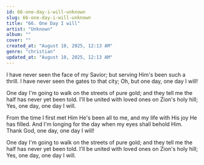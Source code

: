 ```yaml
---
id: 66-one-day-i-will-unknown
slug: 66-one-day-i-will-unknown
title: "66. One Day I will"
artist: "Unknown"
album: ""
cover: ""
created_at: "August 10, 2025, 12:13 AM"
genre: "christian"
updated_at: "August 10, 2025, 12:13 AM"
---
```


I have never seen the face of my Savior; but serving Him's been such a thrill. I have never seen the gates to that city; Oh, but one day, one day I will!

One day I'm going to walk on the streets of pure gold; and they tell me the half has never yet been told. I'll be united with loved ones on Zion's holy hill; Yes, one day, one day I will. 

From the time I first met Him He's been all to me, and my life with His joy He has filled. And I'm longing for the day when my eyes shall behold Him. Thank God, one day, one day I will!

One day I'm going to walk on the streets of pure gold; and they tell me the half has never yet been told. I'll be united with loved ones on Zion's holy hill; Yes, one day, one day I will. 
